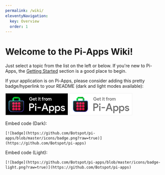 ```yaml
---
permalink: /wiki/
eleventyNavigation:
  key: Overview
  order: 1
--- 
```


# Welcome to the Pi-Apps Wiki!

Just select a topic from the list on the left or below. If you're new to Pi-Apps, the [Getting Started](./getting-started) section is a good place to begin.

If your application is on Pi-Apps, please consider adding this pretty badge/hyperlink to your README (dark and light modes available):  

[![badge](/img/badge.png)](https://github.com/Botspot/pi-apps)  [![badge](/img/badge-light.png)](https://github.com/Botspot/pi-apps)

Embed code (Dark):  
```
[![badge](https://github.com/Botspot/pi-apps/blob/master/icons/badge.png?raw=true)](https://github.com/Botspot/pi-apps)  
```
Embed code (Light):  
```
[![badge](https://github.com/Botspot/pi-apps/blob/master/icons/badge-light.png?raw=true)](https://github.com/Botspot/pi-apps)  
```
